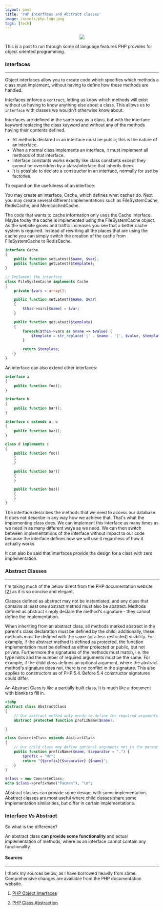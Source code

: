 ```yaml
---
layout: post
title: 'PHP Interfaces and Abstract classes'
image: /assets/php-logo.png
tags: [tech]
---
```


<p style="text-align: center">
	<img src="/assets/php-logo.png?style=fifty">
</p>


This is a post to run through some of language features PHP provides for object oriented programming.

### Interfaces
------

Object interfaces allow you to create code which specifies which methods a class must implement, without having to define how these methods are handled.

Interfaces enforce a `contract`, letting us know which methods will exist without us having to know anything else about a class. This allows us to `interface` with classes we wouldn't otherwise know about.

Interfaces are defined in the same way as a class, but with the interface keyword replacing the class keyword and without any of the methods having their contents defined.

* All methods declared in an interface must be public; this is the nature of an interface.
* When a normal class implements an interface, it must implement all methods of that interface.
* Interface constants works exactly like class constants except they cannot be overridden by a class/interface that inherits them.
* It is possible to declare a constructor in an interface, normally for use by factories.

To expand on the usefulness of an interface:

You may create an interface, Cache, which defines what caches do. Next you may create several different implementations such as FileSystemCache, RedisCache, and MemcachedCache.

The code that wants to cache information only uses the Cache interface. Maybe today the cache is implemented using the FileSystemCache object. As the website grows and traffic increases you see that a better cache system is required. Instead of rewriting all the places that are using the cache you can simply switch the creation of the cache from FileSystemCache to RedisCache.

``` php
interface Cache
{
    public function setLatest($name, $var);
    public function getLatest($template);
}

// Implement the interface
class FileSystemCache implements Cache
{
    private $vars = array();

    public function setLatest($name, $var)
    {
        $this->vars[$name] = $var;
    }

    public function getLatest($template)
    {
        foreach($this->vars as $name => $value) {
            $template = str_replace('{' . $name . '}', $value, $template);
        }

        return $template;
    }
}
```

An interface can also extend other interfaces:

``` php
interface a
{
    public function foo();
}

interface b
{
    public function bar();
}

interface c extends a, b
{
    public function baz();
}

class d implements c
{
    public function foo()
    {
    }

    public function bar()
    {
    }

    public function baz()
    {
    }
}
```


The interface describes the methods that we need to access our database. It does not describe in any way how we achieve that. That's what the implementing class does. We can implement this interface as many times as we need in as many different ways as we need. We can then switch between implementations of the interface without impact to our code because the interface defines how we will use it regardless of how it actually works.

It can also be said that interfaces provide the design for a class with zero implementation.


### Abstract Classes
------

I'm taking much of the below direct from the PHP documentation website [[2](#sources)] as it is so concise and elegant.

Classes defined as abstract may not be instantiated, and any class that contains at least one abstract method must also be abstract. Methods defined as abstract simply declare the method's signature - they cannot define the implementation.

When inheriting from an abstract class, all methods marked abstract in the parent's class declaration must be defined by the child; additionally, these methods must be defined with the same (or a less restricted) visibility. For example, if the abstract method is defined as protected, the function implementation must be defined as either protected or public, but not private. Furthermore the signatures of the methods must match, i.e. the type hints and the number of required arguments must be the same. For example, if the child class defines an optional argument, where the abstract method's signature does not, there is no conflict in the signature. This also applies to constructors as of PHP 5.4. Before 5.4 constructor signatures could differ.

An Abstract Class is like a partially built class. It is much like a document with blanks to fill in.

``` php
<?php
abstract class AbstractClass
{
    // Our abstract method only needs to define the required arguments
    abstract protected function prefixName($name);

}

class ConcreteClass extends AbstractClass
{
    // Our child class may define optional arguments not in the parent's signature
    public function prefixName($name, $separator = ".") {
        $prefix = "Mr";
        return "{$prefix}{$separator} {$name}";
    }
}

$class = new ConcreteClass;
echo $class->prefixName("Pacman"), "\n";
```

Abstract classes can provide some design, with some implementation. Abstract classes are most useful where child classes share some implementation similarities, but differ in certain implementations.

### Interface Vs Abstract

So what is the difference?

An abstract class **can provide some functionality** and actual implementation of methods, where as an interface cannot contain any functionality.


#### Sources
----

I thank my sources below, as I have borrowed heavily from some. Comprehensive changes are available from the PHP documentation website.

1. [PHP Object Interfaces](http://php.net/manual/en/language.oop5.interfaces.php)

2. [PHP Class Abstraction](http://php.net/manual/en/language.oop5.abstract.php)
